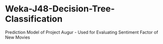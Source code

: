 Weka-J48-Decision-Tree-Classification
=====================================

Prediction Model of Project Augur - Used for Evaluating Sentiment Factor of New Movies
